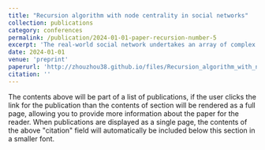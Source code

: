 ```yaml
---
title: "Recursion algorithm with node centrality in social networks"
collection: publications
category: conferences
permalink: /publication/2024-01-01-paper-recursion-number-5
excerpt: 'The real-world social network undertakes an array of complex functions that shape different people's relationships and built diverse relations between individuals. Friendship is very important and common in society. The social network also indicates the small-world effect. Stanley Milgram's experiment[J.Travers, S.Milgram, Sociometry 32, 425-443 (1969)] (1) uses mail to learn more about the probability that two randomly selected people would know each other and attempt to find the average path length between two persons. In general, Breadth-first search (BFS) can find the shortest path between two nodes and this algorithm is an exhaustive method. My algorithm only allows each user to send once to an adjacent user until it reaches the target node or failed. For example, if I want to send a mail to UB President Satish K. Tripathi, which friend I should choose to ensure UB President can receive my mail as soon as possible. To achieve this goal, I hope this letter passed as few times as possible. I use the Facebook dataset (ego-Facebook), which includes every user's friend list, to analyze the relations between node centralities and the path between two nodes. I construct a recursion algorithm to find the path between two nodes following their node centrality. My result indicates that the eigenvector centrality is the best method to deliver mail in my experiment. I also propose 3 types of people with different characteristics for analysis and choose the most suitable centrality to pass mail.'
date: 2024-01-01
venue: 'preprint'
paperurl: 'http://zhouzhou38.github.io/files/Recursion_algorithm_with_node_centrality_in_social_networks1.pdf'
citation: ''
---
```


The contents above will be part of a list of publications, if the user clicks the link for the publication than the contents of section will be rendered as a full page, allowing you to provide more information about the paper for the reader. When publications are displayed as a single page, the contents of the above "citation" field will automatically be included below this section in a smaller font.

